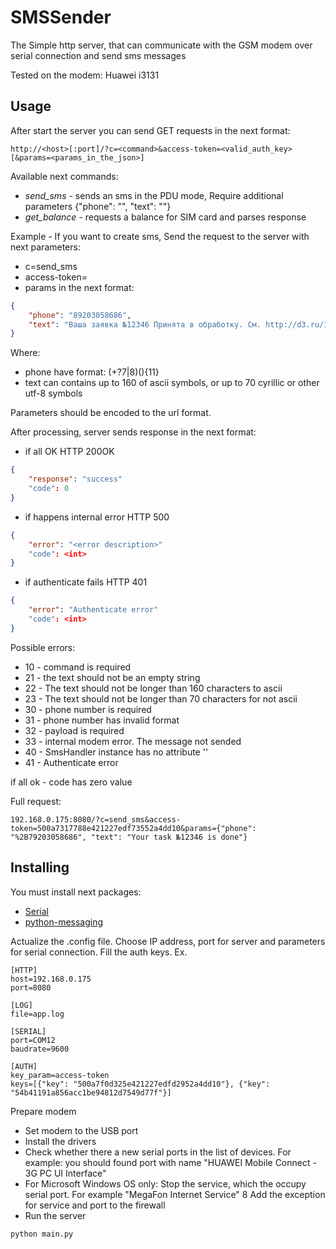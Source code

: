 # SMSSender

The Simple http server, that can communicate with the GSM modem over serial connection and send sms messages
 
Tested on the modem: Huawei i3131
## Usage
After start the server you can send GET requests in the next format:
```
http://<host>[:port]/?c=<command>&access-token=<valid_auth_key>[&params=<params_in_the_json>]
```

Available next commands:

 * *send_sms* - sends an sms in the PDU mode, Require additional parameters {"phone": "", "text": ""}
 * *get_balance* - requests a balance for SIM card and parses response

Example -  If you want to create sms, Send the request to the server with next parameters:

 * c=send_sms
 * access-token=<valid auth key>
 * params in the next format:

```json
{
    "phone": "89203058686", 
    "text": "Ваша заявка №12346 Принята в обработку. См. http://d3.ru/1dhk54ff"
}
```
Where:

* phone have format: (\+?7|8)(){11} 
* text can contains up to 160 of ascii symbols, or up to 70 cyrillic or other utf-8 symbols    

Parameters should be encoded to the url format.

After processing, server sends response in the next format:

* if all OK
HTTP 200OK
```json
{
    "response": "success"
    "code": 0
}
```

* if happens internal error
HTTP 500
```json
{
    "error": "<error description>"
    "code": <int>
}
```

* if authenticate fails
HTTP 401
```json
{
    "error": "Authenticate error"
    "code": <int>
}
```
Possible errors:

* 10 - command is required
* 21 - the text should not be an empty string
* 22 - The text should not be longer than 160 characters to ascii
* 23 - The text should not be longer than 70 characters for not ascii
* 30 - phone number is required
* 31 - phone number has invalid format
* 32 - payload is required
* 33 - internal modem error. The message not sended
* 40 - SmsHandler instance has no attribute '<unknown command>'
* 41 - Authenticate error

if all ok - code has zero value

Full request:
```
192.168.0.175:8080/?c=send_sms&access-token=500a7317788e421227edf73552a4dd10&params={"phone": "%2B79203058686", "text": "Your task №12346 is done"}
```

## Installing

You must install next packages:

* [Serial](https://pypi.python.org/pypi/pyserial)
* [python-messaging](https://github.com/pmarti/python-messaging)

Actualize the .config file. Choose IP address, port for server and parameters for serial connection.
Fill the auth keys.
Ex.
```
[HTTP]
host=192.168.0.175
port=8080

[LOG]
file=app.log

[SERIAL]
port=COM12
baudrate=9600

[AUTH]
key_param=access-token
keys=[{"key": "500a7f0d325e421227edfd2952a4dd10"}, {"key": "54b41191a856acc1be94812d7549d77f"}]
```

Prepare modem

* Set modem to the USB port
* Install the drivers
* Check whether there a new serial ports in the list of devices.  For example: you should found port with name "HUAWEI Mobile Connect - 3G PC UI Interface"
* For Microsoft Windows OS only: Stop the service, which the occupy serial port. For example "MegaFon Internet Service"
8 Add the exception for service and port to the firewall
* Run the server

```
python main.py
```
